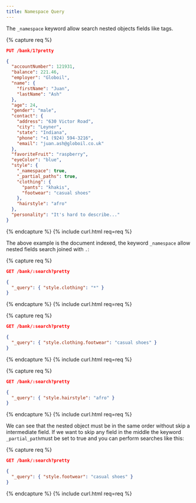 ```yaml
---
title: Namespace Query
---
```


The `_namespace` keyword allow search nested objects fields like tags.

{% capture req %}

```json
PUT /bank/1?pretty

{
  "accountNumber": 121931,
  "balance": 221.46,
  "employer": "Globoil",
  "name": {
    "firstName": "Juan",
    "lastName": "Ash"
  },
  "age": 24,
  "gender": "male",
  "contact": {
    "address": "630 Victor Road",
    "city": "Leyner",
    "state": "Indiana",
    "phone": "+1 (924) 594-3216",
    "email": "juan.ash@globoil.co.uk"
  },
  "favoriteFruit": "raspberry",
  "eyeColor": "blue",
  "style": {
    "_namespace": true,
    "_partial_paths": true,
    "clothing": {
      "pants": "khakis",
      "footwear": "casual shoes"
    },
    "hairstyle": "afro"
  },
  "personality": "It's hard to describe..."
}
```
{% endcapture %}
{% include curl.html req=req %}

The above example is the document indexed, the keyword `_namespace` allow nested fields search joined with `.`:

{% capture req %}

```json
GET /bank/:search?pretty

{
  "_query": { "style.clothing": "*" }
}
```
{% endcapture %}
{% include curl.html req=req %}

{% capture req %}

```json
GET /bank/:search?pretty

{
  "_query": { "style.clothing.footwear": "casual shoes" }
}
```
{% endcapture %}
{% include curl.html req=req %}


{% capture req %}

```json
GET /bank/:search?pretty

{
  "_query": { "style.hairstyle": "afro" }
}
```
{% endcapture %}
{% include curl.html req=req %}

We can see that the nested object must be in the same order without skip a intermediate field. If we want to skip any field in the middle the keyword `_partial_path`must be set to true and you can perform searches like this:

{% capture req %}

```json
GET /bank/:search?pretty

{
  "_query": { "style.footwear": "casual shoes" }
}
```
{% endcapture %}
{% include curl.html req=req %}